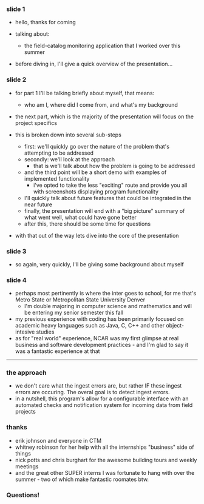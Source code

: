 ### slide 1

+ hello, thanks for coming 
+ talking about: 
	- the field-catalog monitoring application that I worked over this summer

+ before diving in, I'll give a quick overview of the presentation...

### slide 2

+ for part 1 I'll be talking briefly about myself, that means:
	- who am I, where did I come from, and what's my background
+ the next part, which is the majority of the presentation will focus on the project specifics
+ this is broken down into several sub-steps
	- first: we'll quickly go over the nature of the problem that's attempting to be addressed
	- secondly: we'll look at the approach
		+ that is we'll talk about how the problem is going to be addressed
	- and the third point will be a short demo with examples of implemented functionality
		- i've opted to take the less "exciting" route and provide you all with screenshots displaying program functionality
	- I'll quickly talk about future features that could be integrated in the near future
	- finally, the presentation will end with a "big picture" summary of what went well, what could have gone better
	- after this, there should be some time for questions

+ with that out of the way lets dive into the core of the presentation

### slide 3

+ so again, very quickly, I'll be giving some background about myself

### slide 4

+ perhaps most pertinently is where the inter goes to school, for me that's Metro State or Metropolitan State University Denver
	- I'm double majoring in computer science and mathematics and will be entering my senior semester this fall
+ my previous experience with coding has been primarily focused on academic heavy languages such as Java, C, C++ and other object-intesive studies
+ as for "real world" experience, NCAR was my first glimpse at real business and software development practices - and I'm glad to say it was a fantastic experience at that


------

### the approach

+ we don't care what the ingest errors are, but rather IF these ingest errors are occuring. The overal goal is to detect ingest errors.
+ in a nutshell, this program's allow for a configurable interface with an automated checks and notification system for incoming data from field projects

### thanks

+ erik johnson and everyone in CTM
+ whitney robinson for her help with all the internships "business" side of things
+ nick potts and chris burghart for the awesome building tours and weekly meetings
+ and the great other SUPER interns I was fortunate to hang with over the summer - two of which make fantastic roomates btw.


### Questions!